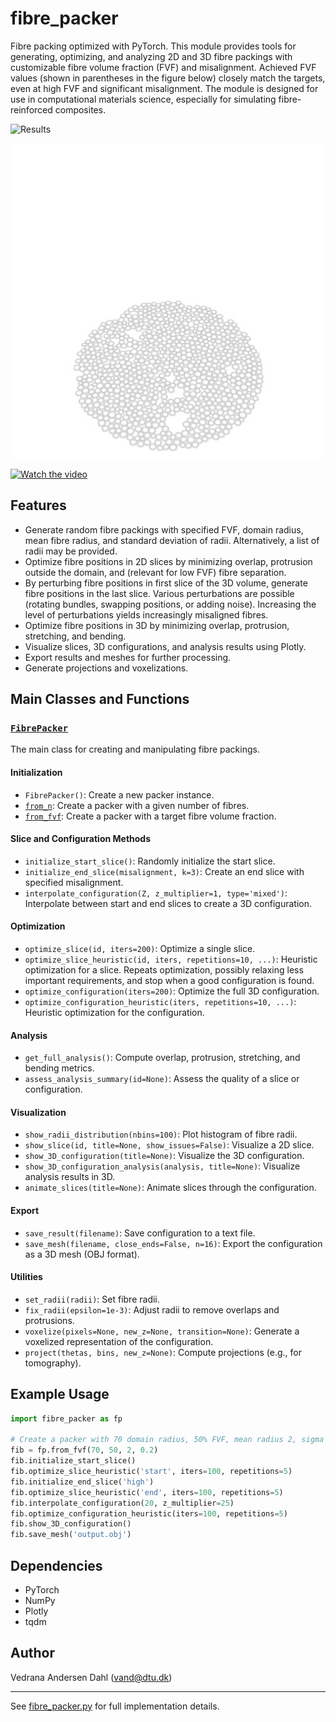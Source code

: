 # fibre_packer

Fibre packing optimized with PyTorch. This module provides tools for generating, optimizing, and analyzing 2D and 3D fibre packings with customizable fibre volume fraction (FVF) and misalignment. Achieved FVF values (shown in parentheses in the figure below) closely match the targets, even at high FVF and significant misalignment. The module is designed for use in computational materials science, especially for simulating fibre-reinforced composites. 

![Results](mosaic.png)

[![Watch the video](tumbnail.jpeg)](animation.m4v)

[![Watch the video](https://raw.githubusercontent.com/vedranaa/fibre-pack/main/thumbnail.jpg)](https://raw.githubusercontent.com/vedranaa/fibre-pack/main/animation.m4v)


## Features

- Generate random fibre packings with specified FVF, domain radius, mean fibre radius, and standard deviation of radii. Alternatively, a list of radii may be provided.
- Optimize fibre positions in 2D slices by minimizing overlap, protrusion outside the domain, and (relevant for low FVF) fibre separation.
- By perturbing fibre positions in first slice of the 3D volume, generate fibre positions in the last slice. Various perturbations are possible (rotating bundles, swapping positions, or adding noise). Increasing the level of perturbations yields increasingly misaligned fibres.
- Optimize fibre positions in 3D by minimizing overlap, protrusion, stretching, and bending.
- Visualize slices, 3D configurations, and analysis results using Plotly.
- Export results and meshes for further processing.
- Generate projections and voxelizations.

## Main Classes and Functions

### [`FibrePacker`](fibre_packer.py)

The main class for creating and manipulating fibre packings.

#### Initialization

- `FibrePacker()`: Create a new packer instance.
- [`from_n`](fibre_packer.py): Create a packer with a given number of fibres.
- [`from_fvf`](fibre_packer.py): Create a packer with a target fibre volume fraction.

#### Slice and Configuration Methods

- `initialize_start_slice()`: Randomly initialize the start slice.
- `initialize_end_slice(misalignment, k=3)`: Create an end slice with specified misalignment.
- `interpolate_configuration(Z, z_multiplier=1, type='mixed')`: Interpolate between start and end slices to create a 3D configuration.

#### Optimization

- `optimize_slice(id, iters=200)`: Optimize a single slice.
- `optimize_slice_heuristic(id, iters, repetitions=10, ...)`: Heuristic optimization for a slice. Repeats optimization, possibly relaxing less important requirements, and stop when a good configuration is found.
- `optimize_configuration(iters=200)`: Optimize the full 3D configuration.
- `optimize_configuration_heuristic(iters, repetitions=10, ...)`: Heuristic optimization for the configuration.

#### Analysis

- `get_full_analysis()`: Compute overlap, protrusion, stretching, and bending metrics.
- `assess_analysis_summary(id=None)`: Assess the quality of a slice or configuration.

#### Visualization

- `show_radii_distribution(nbins=100)`: Plot histogram of fibre radii.
- `show_slice(id, title=None, show_issues=False)`: Visualize a 2D slice.
- `show_3D_configuration(title=None)`: Visualize the 3D configuration.
- `show_3D_configuration_analysis(analysis, title=None)`: Visualize analysis results in 3D.
- `animate_slices(title=None)`: Animate slices through the configuration.

#### Export

- `save_result(filename)`: Save configuration to a text file.
- `save_mesh(filename, close_ends=False, n=16)`: Export the configuration as a 3D mesh (OBJ format).

#### Utilities

- `set_radii(radii)`: Set fibre radii.
- `fix_radii(epsilon=1e-3)`: Adjust radii to remove overlaps and protrusions.
- `voxelize(pixels=None, new_z=None, transition=None)`: Generate a voxelized representation of the configuration.
- `project(thetas, bins, new_z=None)`: Compute projections (e.g., for tomography).

## Example Usage

```python
import fibre_packer as fp

# Create a packer with 70 domain radius, 50% FVF, mean radius 2, sigma 0.2
fib = fp.from_fvf(70, 50, 2, 0.2)
fib.initialize_start_slice()
fib.optimize_slice_heuristic('start', iters=100, repetitions=5)
fib.initialize_end_slice('high')
fib.optimize_slice_heuristic('end', iters=100, repetitions=5)
fib.interpolate_configuration(20, z_multiplier=25)
fib.optimize_configuration_heuristic(iters=100, repetitions=5)
fib.show_3D_configuration()
fib.save_mesh('output.obj')
```

## Dependencies

- PyTorch
- NumPy
- Plotly
- tqdm

## Author

Vedrana Andersen Dahl (vand@dtu.dk)

---

See [fibre_packer.py](fibre_packer.py) for full implementation details.
